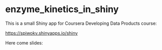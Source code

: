 # enzyme_kinetics_in_shiny

This is a small Shiny app for Coursera Developing Data Products course:

https://spiwokv.shinyapps.io/shiny

Here come slides:



